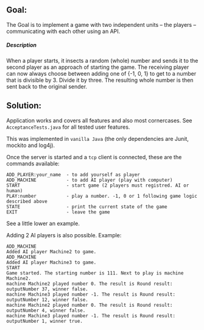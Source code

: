 ## Goal:

The Goal is to implement a game with two independent units – the players – communicating with each other using an API.

##### Description

When a player starts, it insects a random (whole) number and sends it to the second player as an approach of starting the game. 
The receiving player can now always choose between adding one of {-1, 0, 1} to get to a number that is divisible by 3. Divide it by three. 
The resulting whole number is then sent back to the original sender.

## Solution:

Application works and covers all features and also most cornercases. See `AcceptanceTests.java` for all tested user features.

This was implemented in `vanilla Java` (the only dependencies are Junit, mockito and log4j).

Once the server is started and a `tcp` client is connected, these are the commands available:
```
ADD_PLAYER:your_name  - to add yourself as player
ADD_MACHINE           - to add AI player (play with computer)
START                 - start game (2 players must registred. AI or human)
PLAY:number           - play a number. -1, 0 or 1 following game logic described above
STATE                 - print the current state of the game
EXIT                  - leave the game
``` 

See a little lower an example. 

Adding 2 AI players is also possible. Example:
```
ADD_MACHINE
Added AI player Machine2 to game.
ADD_MACHINE
Added AI player Machine3 to game.
START
Game started. The starting number is 111. Next to play is machine Machine2.
machine Machine2 played number 0. The result is Round result: outputNumber 37, winner false.
machine Machine3 played number -1. The result is Round result: outputNumber 12, winner false.
machine Machine2 played number 0. The result is Round result: outputNumber 4, winner false.
machine Machine3 played number -1. The result is Round result: outputNumber 1, winner true.
```